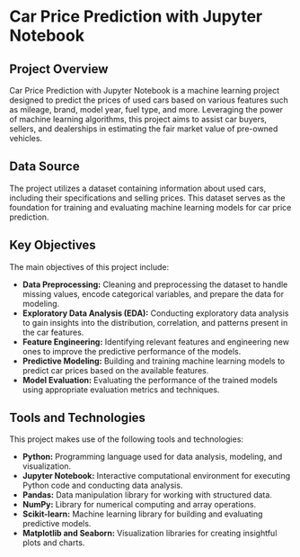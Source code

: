 # Car Price Prediction with Jupyter Notebook

## Project Overview
Car Price Prediction with Jupyter Notebook is a machine learning project designed to predict the prices of used cars based on various features such as mileage, brand, model year, fuel type, and more. Leveraging the power of machine learning algorithms, this project aims to assist car buyers, sellers, and dealerships in estimating the fair market value of pre-owned vehicles.

## Data Source
The project utilizes a dataset containing information about used cars, including their specifications and selling prices. This dataset serves as the foundation for training and evaluating machine learning models for car price prediction.

## Key Objectives
The main objectives of this project include:
- <b>Data Preprocessing:</b> Cleaning and preprocessing the dataset to handle missing values, encode categorical variables, and prepare the data for modeling.
- <b>Exploratory Data Analysis (EDA):</b> Conducting exploratory data analysis to gain insights into the distribution, correlation, and patterns present in the car features.
- <b>Feature Engineering:</b> Identifying relevant features and engineering new ones to improve the predictive performance of the models.
- <b>Predictive Modeling:</b> Building and training machine learning models to predict car prices based on the available features.
- <b>Model Evaluation:</b> Evaluating the performance of the trained models using appropriate evaluation metrics and techniques.

## Tools and Technologies
This project makes use of the following tools and technologies:
- <b>Python:</b> Programming language used for data analysis, modeling, and visualization.
- <b>Jupyter Notebook:</b> Interactive computational environment for executing Python code and conducting data analysis.
- <b>Pandas:</b> Data manipulation library for working with structured data.
- <b>NumPy:</b> Library for numerical computing and array operations.
- <b>Scikit-learn:</b> Machine learning library for building and evaluating predictive models.
- <b>Matplotlib and Seaborn:</b> Visualization libraries for creating insightful plots and charts.






